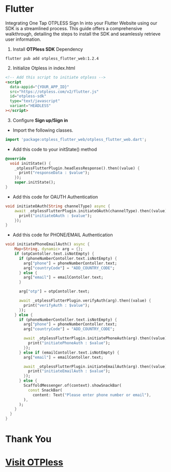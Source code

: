 <!--
This README describes the package. If you publish this package to pub.dev,
this README's contents appear on the landing page for your package.

For information about how to write a good package README, see the guide for
[writing package pages](https://dart.dev/guides/libraries/writing-package-pages).

For general information about developing packages, see the Dart guide for
[creating packages](https://dart.dev/guides/libraries/create-library-packages)
and the Flutter guide for
[developing packages and plugins](https://flutter.dev/developing-packages).
-->

# Flutter

Integrating One Tap OTPLESS Sign In into your Flutter Website using our SDK is a streamlined process. This guide offers a comprehensive walkthrough, detailing the steps to install the SDK and seamlessly retrieve user information.

1. Install **OTPless SDK** Dependency

```
flutter pub add otpless_flutter_web:1.2.4
```

2. Initialize Otpless in index.html

```html
<!-- Add this script to initiate otpless -->
<script
  data-appid="{YOUR_APP_ID}"
  src="https://otpless.com/v2/flutter.js"
  id="otpless-sdk"
  type="text/javascript"
  variant="HEADLESS"
></script>
```

3. Configure **Sign up/Sign in**

- Import the following classes.

```dart
import 'package:otpless_flutter_web/otpless_flutter_web.dart';
```

- Add this code to your initState() method

```dart
@override
  void initState() {
    _otplessFlutterPlugin.headlessResponse().then((value) {
      print("responseData : $value");
    });
    super.initState();
}
```

- Add this code for OAUTH Authentication

```dart
void initiateOAuth(String channelType) async {
    await _otplessFlutterPlugin.initiateOAuth(channelType).then((value) {
      print("initiateOAuth : $value");
    });
}
```

- Add this code for PHONE/EMAIL Authentication

```dart
void initiatePhoneEmailAuth() async {
    Map<String, dynamic> arg = {};
    if (otpContoller.text.isNotEmpty) {
      if (phoneNumberContoller.text.isNotEmpty) {
        arg["phone"] = phoneNumberContoller.text;
        arg["countryCode"] = "ADD_COUNTRY_CODE";
      } else {
        arg["email"] = emailContoller.text;
      }

      arg["otp"] = otpContoller.text;

      await _otplessFlutterPlugin.verifyAuth(arg).then((value) {
        print("verifyAuth : $value");
      });
    } else {
      if (phoneNumberContoller.text.isNotEmpty) {
        arg["phone"] = phoneNumberContoller.text;
        arg["countryCode"] = "ADD_COUNTRY_CODE";

        await _otplessFlutterPlugin.initiatePhoneAuth(arg).then((value) {
          print("initiatePhoneAuth : $value");
        });
      } else if (emailContoller.text.isNotEmpty) {
        arg["email"] = emailContoller.text;

        await _otplessFlutterPlugin.initiateEmailAuth(arg).then((value) {
          print("initiateEmailAuth : $value");
        });
      } else {
        ScaffoldMessenger.of(context).showSnackBar(
          const SnackBar(
            content: Text("Please enter phone number or email"),
        ),
      );
    }
  }
}
```

# Thank You

# [Visit OTPless](https://otpless.com/platforms/flutter)
